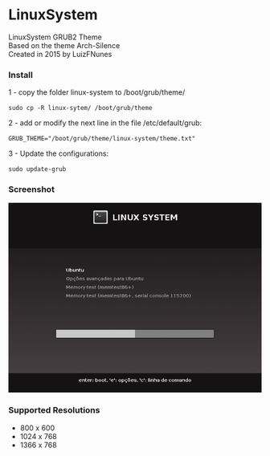 # LinuxSystem

LinuxSystem GRUB2 Theme<br/>
Based on the theme Arch-Silence<br/> 
Created in 2015 by LuizFNunes <br/>

<h3>Install</h3>

1 - copy the folder linux-system to /boot/grub/theme/
```Shell
sudo cp -R linux-sytem/ /boot/grub/theme
```

2 - add or modify the next line in the file /etc/default/grub:
```Shell
GRUB_THEME="/boot/grub/theme/linux-system/theme.txt"
```

3 - Update the configurations:
```Shell
sudo update-grub
```

<h3>Screenshot</h3>

![alt tag](screen.jpg "Screenshot of theme")

<h3>Supported Resolutions</h3>
<ul>
<li>800   x 600</li>
<li>1024  x 768</li>
<li>1366 x 768</li>
</ul>
